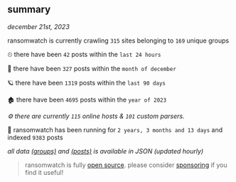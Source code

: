 
## summary
_december 21st, 2023_

ransomwatch is currently crawling `315` sites belonging to `169` unique groups

⏲ there have been `42` posts within the `last 24 hours`

🦈 there have been `327` posts within the `month of december`

🪐 there have been `1319` posts within the `last 90 days`

🏚 there have been `4695` posts within the `year of 2023`

_⚙️ there are currently `115` online hosts & `101` custom parsers._

🦕 ransomwatch has been running for `2 years, 3 months and 13 days` and indexed `9383` posts

_all data  [(groups)](http://ransomwhat.telemetry.ltd/groups) and [(posts)](http://ransomwhat.telemetry.ltd/posts) is available in JSON (updated hourly)_

> ransomwatch is fully [open source](https://github.com/joshhighet/ransomwatch#ransomwatch--). please consider [sponsoring](https://github.com/sponsors/joshhighet) if you find it useful!
